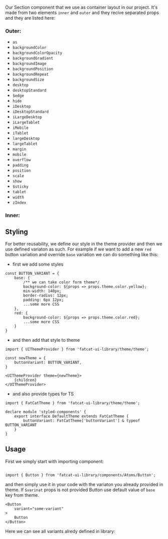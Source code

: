Our Section component that we use as container layout in our project. It's made from two elements `inner` and `outer` and they recive separated props and they are listed here:

### Outer:
- `as`
- `backgroundColor`
- `backgroundColorOpacity`
- `backgroundGradient`
- `backgroundImage`
- `backgroundPosition`
- `backgroundRepeat`
- `backgroundSize`
- `desktop`
- `desktopStandard`
- `$edge`
- `hide`
- `iDesktop`
- `iDesktopStandard`
- `iLargeDesktop`
- `iLargeTablet`
- `iMobile`
- `iTablet`
- `largeDesktop`
- `largeTablet`
- `margin`
- `mobile`
- `overflow`
- `padding`
- `position`
- `scale`
- `show`
- `$sticky`
- `tablet`
- `width`
- `zIndex`

### Inner:


## 	Styling

For better reusability, we define our style in the theme provider and then we use defined variaton as such. For example if we want to add a new `red` button variation and override `base` variation we can do something like this:

- first we add some styles

```
const BUTTON_VARIANT = {
	base: {
		/** we can take color form theme*/
		background-color: ${props => props.theme.color.yellow};
		min-width: 140px;
		border-radius: 12px;
		padding: 6px 12px;
		...some more CSS
	},
	red: {
		background-color: ${props => props.theme.color.red};
		...some more CSS
	}
}
```
- and then add that style to theme

```
import { UIThemeProvider } from 'fatcat-ui-library/theme/theme';

const newTheme = {
	buttonVariant: BUTTON_VARIANT,
}

<UIThemeProvider theme={newTheme}>
	{children}
</UIThemeProvider>
```

- and also provide types for TS

```
import { FatCatTheme } from 'fatcat-ui-library/theme/theme';

declare module 'styled-components' {
	export interface DefaultTheme extends FatCatTheme {
		buttonVariant: FatCatTheme['buttonVariant'] & typeof BUTTON_VARIANT
	}
}
```

## Usage 

First we simply start with importing component:

```

import { Button } from 'fatcat-ui-library/components/Atoms/Button';

```

and then simply use it in your code with the variaton you already provided in theme. If `$varinat` props is not provided Button use default value of `base` key from theme.

```
<Button
	variant="some-variant"
>
	Button
</Button>
```

Here we can see all variants alredy defined in library:
